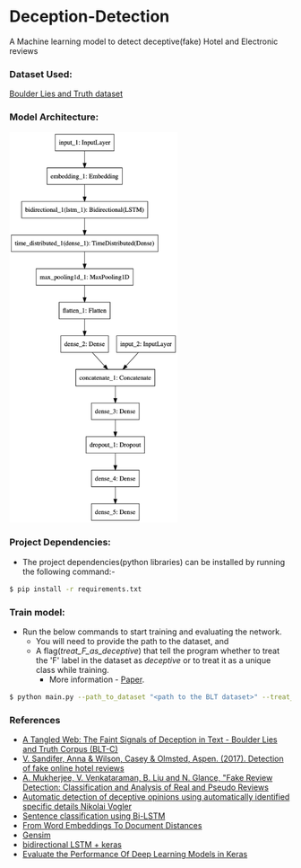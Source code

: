 # Deception-Detection
A Machine learning model to detect deceptive(fake) Hotel and Electronic reviews

### Dataset Used:
[Boulder Lies and Truth dataset](https://catalog.ldc.upenn.edu/LDC2014T24)

### Model Architecture:

<img src="https://github.com/nikhilsu/Deception-Detection/raw/master/model.png" alt="Model Architecture" width="300"/>

### Project Dependencies:
- The project dependencies(python libraries) can be installed by running the following command:-
```bash
$ pip install -r requirements.txt
```


### Train model:
- Run the below commands to start training and evaluating the network.
    - You will need to provide the path to the dataset, and
    - A flag(*treat_F_as_deceptive*) that tell the program whether to treat the 'F' label in the dataset as *deceptive* or to treat it as a unique class while training.
        - More information - [Paper](https://pdfs.semanticscholar.org/2020/69b7beb1069fa653953867ef4c4b78663499.pdf?_ga=2.256976139.144500798.1565130137-276775829.1564163481).

```bash
$ python main.py --path_to_dataset "<path to the BLT dataset>" --treat_F_as_deceptive <True/False>
```

### References
- [A Tangled Web: The Faint Signals of Deception in Text - Boulder Lies and Truth Corpus (BLT-C)](http://www.lrec-conf.org/proceedings/lrec2016/summaries/1203.html)
- [V. Sandifer, Anna & Wilson, Casey & Olmsted, Aspen. (2017). Detection of fake online hotel reviews](https://www.researchgate.net/profile/Aspen_Olmsted/publication/325075174_Detection_of_fake_online_hotel_reviews/links/5b68a939299bf14c6d94f4b2/Detection-of-fake-online-hotel-reviews.pdf)
- [A. Mukherjee, V. Venkataraman, B. Liu and N. Glance, "Fake Review Detection: Classification and Analysis of Real and Pseudo Reviews](http://www2.cs.uh.edu/~arjun/papers/UIC-CS-TR-yelp-spam.pdf)
- [Automatic detection of deceptive opinions using automatically identified specific details Nikolai Vogler](https://pdfs.semanticscholar.org/c05d/42ded4f7423c785f50a06633679fd36b5ca5.pdf)
- [Sentence classification using Bi-LSTM](https://towardsdatascience.com/sentence-classification-using-bi-lstm-b74151ffa565)
- [From Word Embeddings To Document Distances](http://proceedings.mlr.press/v37/kusnerb15.pdf)
- [Gensim](https://radimrehurek.com/gensim/models/word2vec.html)
- [bidirectional LSTM + keras](https://www.kaggle.com/snlpnkj/bidirectional-lstm-keras)
- [Evaluate the Performance Of Deep Learning Models in Keras](https://machinelearningmastery.com/evaluate-performance-deep-learning-models-keras/)
